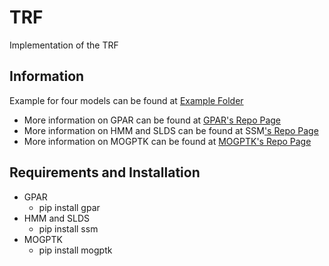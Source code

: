 # TRF

Implementation of the TRF

## Information

Example for four models can be found at [Example Folder](/Example)
- More information on GPAR can be found at [GPAR's Repo Page](https://github.com/wesselb/gpar) 
- More information on HMM and SLDS can be found at SSM['s Repo Page](https://github.com/slinderman/ssm) 
- More information on MOGPTK can be found at [MOGPTK's Repo Page](https://github.com/GAMES-UChile/mogptk)

## Requirements and Installation

- GPAR
	- pip install gpar
- HMM and SLDS
	- pip install ssm
- MOGPTK
	- pip install mogptk